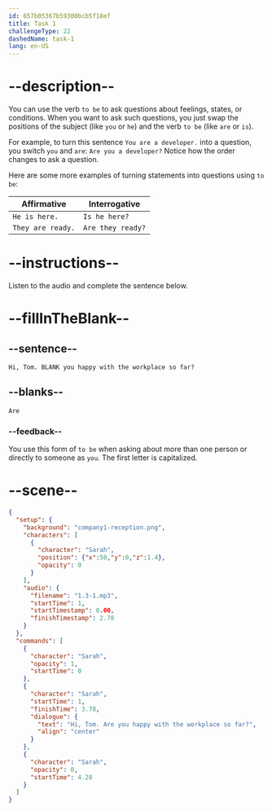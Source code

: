 ```yaml
---
id: 657b05367b59300bcb5f18ef
title: Task 1
challengeType: 22
dashedName: task-1
lang: en-US
---
```


<!-- (audio) Sarah: Hi, Tom. Are you happy with the workplace so far? -->

# --description--

You can use the verb `to be` to ask questions about feelings, states, or conditions. When you want to ask such questions, you just swap the positions of the subject (like `you` or `he`) and the verb `to be` (like `are` or `is`).

For example, to turn this sentence `You are a developer.` into a question, you switch `you` and `are`: `Are you a developer?` Notice how the order changes to ask a question.

Here are some more examples of turning statements into questions using `to be`: 

| Affirmative | Interrogative |
| --- | --- |
| `He is here.` | `Is he here?` |
| `They are ready.` | `Are they ready?` |

# --instructions--

Listen to the audio and complete the sentence below.

# --fillInTheBlank--

## --sentence-- 

`Hi, Tom. BLANK you happy with the workplace so far?`

## --blanks--

`Are`

### --feedback--

You use this form of `to be` when asking about more than one person or directly to someone as `you`. The first letter is capitalized.

# --scene--

```json
{
  "setup": {
    "background": "company1-reception.png",
    "characters": [
      {
        "character": "Sarah",
        "position": {"x":50,"y":0,"z":1.4},
        "opacity": 0
      }
    ],
    "audio": {
      "filename": "1.3-1.mp3",
      "startTime": 1,
      "startTimestamp": 0.00,
      "finishTimestamp": 2.78
    }
  },
  "commands": [
    {
      "character": "Sarah",
      "opacity": 1,
      "startTime": 0
    },
    {
      "character": "Sarah",
      "startTime": 1,
      "finishTime": 3.78,
      "dialogue": {
        "text": "Hi, Tom. Are you happy with the workplace so far?",
        "align": "center"
      }
    },
    {
      "character": "Sarah",
      "opacity": 0,
      "startTime": 4.28
    }
  ]
}
```
